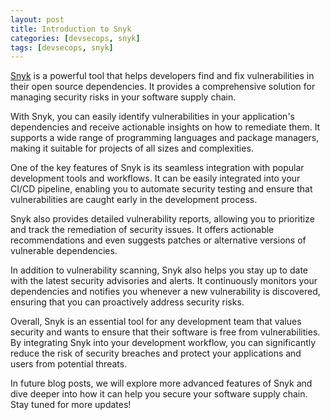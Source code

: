 ```yaml
---
layout: post
title: Introduction to Snyk
categories: [devsecops, snyk]
tags: [devsecops, snyk]
---
```


[Snyk](https://snyk.io/) is a powerful tool that helps developers find and fix vulnerabilities in their open source dependencies. It provides a comprehensive solution for managing security risks in your software supply chain.

With Snyk, you can easily identify vulnerabilities in your application's dependencies and receive actionable insights on how to remediate them. It supports a wide range of programming languages and package managers, making it suitable for projects of all sizes and complexities.

One of the key features of Snyk is its seamless integration with popular development tools and workflows. It can be easily integrated into your CI/CD pipeline, enabling you to automate security testing and ensure that vulnerabilities are caught early in the development process.

Snyk also provides detailed vulnerability reports, allowing you to prioritize and track the remediation of security issues. It offers actionable recommendations and even suggests patches or alternative versions of vulnerable dependencies.

In addition to vulnerability scanning, Snyk also helps you stay up to date with the latest security advisories and alerts. It continuously monitors your dependencies and notifies you whenever a new vulnerability is discovered, ensuring that you can proactively address security risks.

Overall, Snyk is an essential tool for any development team that values security and wants to ensure that their software is free from vulnerabilities. By integrating Snyk into your development workflow, you can significantly reduce the risk of security breaches and protect your applications and users from potential threats.

In future blog posts, we will explore more advanced features of Snyk and dive deeper into how it can help you secure your software supply chain. Stay tuned for more updates!